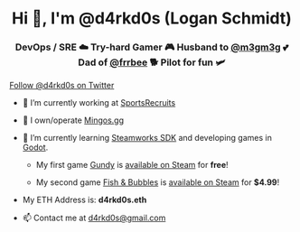 <h1 align="center">Hi 👋, I'm @d4rkd0s (Logan Schmidt)</h1>
<h3 align="center">DevOps / SRE ☁️ Try-hard Gamer 🎮 Husband to <a href="https://linktr.ee/m3gm3g">@m3gm3g</a> 💕 Dad of <a href="http://frrbee.com/">@frrbee</a> 🐕 Pilot for fun 🛩️</h3>

<a href="https://twitter.com/d4rkd0s?ref_src=github.com" class="twitter-follow-button" data-show-count="false">Follow @d4rkd0s on Twitter</a>

- 🔭 I’m currently working at [SportsRecruits](https://github.com/sportsrecruits)

- 🦩 I own/operate [Mingos.gg](https://www.mingos.gg/)

- 🌱 I’m currently learning <a href="https://partner.steamgames.com/doc/sdk/api#steam_game_servers">Steamworks SDK</a> and developing games in <a href="https://godotengine.org/">Godot</a>. 

    - My first game <a href="https://www.d4rkd0s.com/gundy/">Gundy</a> is <a href="https://store.steampowered.com/app/941640/Gundy/">available on Steam<a> for **free**!
    
    - My second game <a href="https://www.d4rkd0s.com/fishandbubbles/">Fish & Bubbles</a> is <a href="https://store.steampowered.com/app/960070/Fish__Bubbles/">available on Steam<a> for **$4.99**!
    
- My ETH Address is: **d4rkd0s.eth**

- 📫 Contact me at <a href="mailto:d4rkd0s@gmail.com">d4rkd0s@gmail.com</a>

